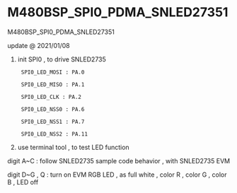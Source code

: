 # M480BSP_SPI0_PDMA_SNLED27351
 M480BSP_SPI0_PDMA_SNLED27351

update @ 2021/01/08

1. init SPI0 , to drive SNLED2735

		SPI0_LED_MOSI : PA.0
		
		SPI0_LED_MISO : PA.1	
		
		SPI0_LED_CLK : PA.2
	
		SPI0_LED_NSS0 : PA.6
		
		SPI0_LED_NSS1 : PA.7	
		
		SPI0_LED_NSS2 : PA.11

2. use terminal tool , to test LED function

digit A~C : follow SNLED2735 sample code behavior , with SNLED2735 EVM

digit D~G , Q : turn on EVM RGB LED , as full white , color R , color G , color B , LED off

